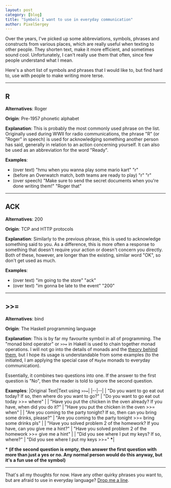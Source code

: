 ```yaml
---
layout: post
category: [blog]
title: "Symbols I want to use in everyday communication"
author: PixelSergey
---
```


Over the years, I've picked up some abbreviations, symbols, phrases and constructs
from various places, which are really useful when texting to other people.
They shorten text, make it more efficient, and sometimes sound cool.
Unfortunately, I can't really use them that often, since few people understand what I mean.

Here's a short list of symbols and phrases that I would like to,
but find hard to, use with people to make writing more terse.

---

## R

**Alternatives**: Roger

**Origin**: Pre-1957 phonetic alphabet

**Explanation**:
This is probably the most commonly used phrase on the list.
Originally used during WWII for radio communications,
the phrase "R" (or "Roger" in speech) is used for acknowledging something another person has said,
generally in relation to an action concerning yourself.
It can also be used as an abbreviation for the word "Ready".

**Examples**:
- (over text) "hmu when you wanna play some mario kart" "r"
- (before an Overwatch match, both teams are ready to play) "r" "r"
- (over speech) "Make sure to send the secret documents when you're done writing them!" "Roger that"

---

## ACK

**Alternatives**: 200

**Origin**: TCP and HTTP protocols

**Explanation**:
Similarly to the previous phrase, this is used to acknowledge something said to you.
As a difference, this is more often a response to something that doesn't require your action or doesn't concern you directly.
Both of these, however, are longer than the existing, similar word "OK", so don't get used as much.

**Examples**:
- (over text) "im going to the store" "ack"
- (over text) "im gonna be late to the event" "200"

---

## >>=

**Alternatives**: bind

**Origin**: The Haskell programming language

**Explanation**:
This is by far my favourite symbol in all of programming.
The "monad bind operator" or `>>=` in Hakell is used to chain together monad operations.
I will not go into the details of monads and the [theory behind them](https://www.youtube.com/watch?v=C2w45qRc3aU), but I hope its usage is understandable from some examples
(to the initiated, I am applying the special case of `Maybe` monads to everyday communication).

Essentially, it combines two questions into one.
If the answer to the first question is "No", then the reader is told to ignore the second question.

**Examples**:
|Original Text|Text using `>>=`|
|--|--|
| "Do you want to go eat out today? If so, then where do you want to go?" | "Do you want to go eat out today >>= where" |
| "Have you put the chicken in the oven already? If you have, when did you do it?" | "Have you put the chicken in the oven >>= when" |
| "Are you coming to the party tonight? If so, then can you bring some drinks, please?" | "Are you coming to the party tonight >>= bring some drinks pls" |
| "Have you solved problem 2 of the homework? If you have, can you give me a hint?" | "Have you solved problem 2 of the homework >>= give me a hint" |
| "Did you see where I put my keys? If so, where?" | "Did you see where I put my keys >>=" **\***|

**\* (if the second question is empty, then answer the first question with more than just a yes or no. Any normal person would do this anyway, but it's a fun use of the symbol)**

---

That's all my thoughts for now. Have any other quirky phrases you want to,
but are afraid to use in everyday language?
[Drop me a line](https://sergey.fi/contact/).
